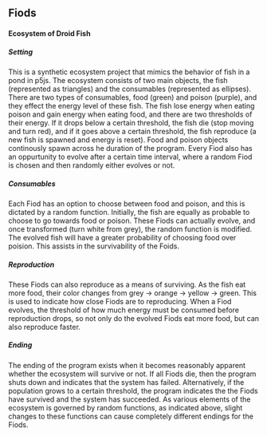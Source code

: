 <h2>  <t> Fiods  </h2>
<h4> Ecosystem of Droid Fish </h4>

  <h5> Setting </h5>
This is a synthetic ecosystem project that mimics the behavior of fish in a pond in p5js. The ecosystem consists of two main objects, the fish (represented as triangles) and the consumables (represented as ellipses). There are two types of consumables, food (green) and poison (purple), and they effect the energy level of these fish. The fish lose energy when eating poison and gain energy when eating food, and there are two thresholds of their energy. If it drops below a certain threshold, the fish die (stop moving and turn red), and if it goes above a certain threshold, the fish reproduce (a new fish is spawned and energy is reset). Food and poison objects continously spawn across he duration of the program. Every Fiod also has an oppurtunity to evolve after a certain time interval, where a random Fiod is chosen and then randomly either evolves or not.
  

  <h5>Consumables</h5>
Each Fiod has an option to choose between food and poison, and this is dictated by a random function. Initially, the fish are equally as probable to choose to go towards food or poison. These Fiods can actually evolve, and once transformed (turn white from grey), the random function is modified. The evolved fish will have a greater probability of choosing food over poision. This assists in the survivability of the Foids.
  
  <h5>Reproduction</h5>
 These Fiods can also reproduce as a means of surviving. As the fish eat more food, their color changes from grey -> orange -> yellow -> green. This is used to indicate how close Fiods are to reproducing. When a Fiod evolves, the threshold of how much energy must be consumed before reproduction drops, so not only do the evolved Fiods eat more food, but can also reproduce faster.
  
  <h5>Ending</h5>
The ending of the program exists when it becomes reasonably apparent whether the ecosystem will survive or not. If all Fiods die, then the program shuts down and indicates that the system has failed. Alternatively, if the population grows to a certain threshold, the program indicates the the Fiods have survived and the system has succeeded. As various elements of the ecosystem is governed by random functions, as indicated above, slight changes to these functions can cause completely different endings for the Fiods.
